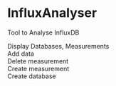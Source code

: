 # InfluxAnalyser
Tool to Analyse InfluxDB

Display Databases, Measurements<br>
Add data<br>
Delete measurement<br>
Create measurement<br>
Create database<br>
